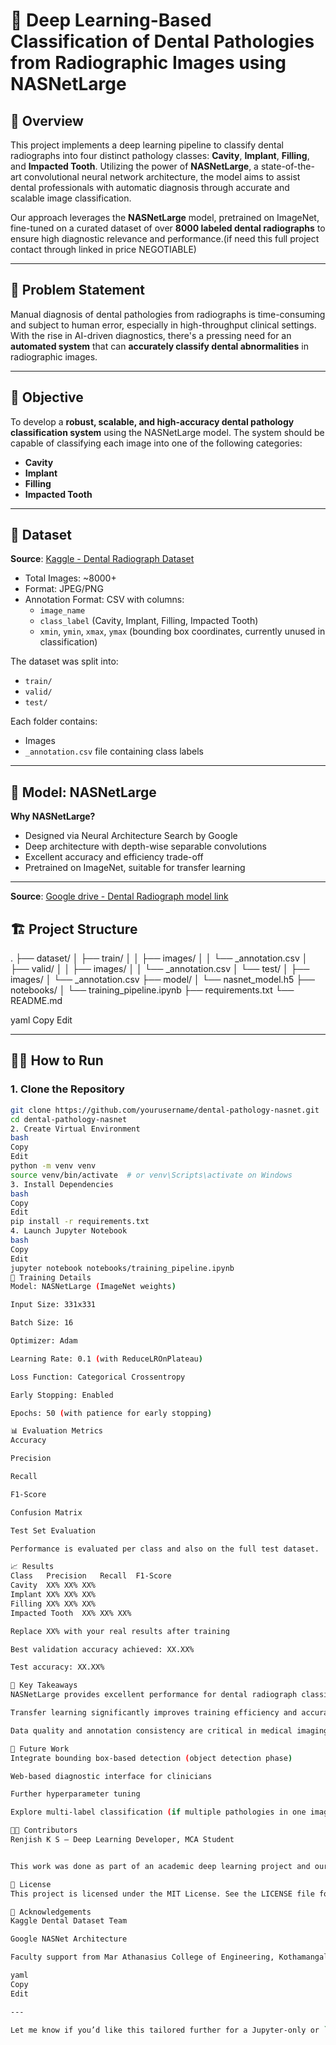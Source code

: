 # 🦷 Deep Learning-Based Classification of Dental Pathologies from Radiographic Images using NASNetLarge

## 📌 Overview

This project implements a deep learning pipeline to classify dental radiographs into four distinct pathology classes: **Cavity**, **Implant**, **Filling**, and **Impacted Tooth**. Utilizing the power of **NASNetLarge**, a state-of-the-art convolutional neural network architecture, the model aims to assist dental professionals with automatic diagnosis through accurate and scalable image classification.

Our approach leverages the **NASNetLarge** model, pretrained on ImageNet, fine-tuned on a curated dataset of over **8000 labeled dental radiographs** to ensure high diagnostic relevance and performance.(if need this full project contact through linked in price NEGOTIABLE)

---

## 🧪 Problem Statement

Manual diagnosis of dental pathologies from radiographs is time-consuming and subject to human error, especially in high-throughput clinical settings. With the rise in AI-driven diagnostics, there's a pressing need for an **automated system** that can **accurately classify dental abnormalities** in radiographic images.

---

## 🎯 Objective

To develop a **robust, scalable, and high-accuracy dental pathology classification system** using the NASNetLarge model. The system should be capable of classifying each image into one of the following categories:

- **Cavity**
- **Implant**
- **Filling**
- **Impacted Tooth**

---

## 🧰 Dataset

**Source**: [Kaggle - Dental Radiograph Dataset](https://www.kaggle.com/datasets/imtkaggleteam/dental-radiography)

- Total Images: ~8000+
- Format: JPEG/PNG
- Annotation Format: CSV with columns:
  - `image_name`
  - `class_label` (Cavity, Implant, Filling, Impacted Tooth)
  - `xmin`, `ymin`, `xmax`, `ymax` (bounding box coordinates, currently unused in classification)

The dataset was split into:
- `train/`
- `valid/`
- `test/`

Each folder contains:
- Images
- `_annotation.csv` file containing class labels

---

## 🧠 Model: NASNetLarge

**Why NASNetLarge?**
- Designed via Neural Architecture Search by Google
- Deep architecture with depth-wise separable convolutions
- Excellent accuracy and efficiency trade-off
- Pretrained on ImageNet, suitable for transfer learning

---
**Source**: [Google drive - Dental Radiograph model link ](https://drive.google.com/file/d/1Z_ZN06oUrUPwZwBh2Oeu_Jxi90h8opvr/view?usp=sharing)

## 🏗️ Project Structure

.
├── dataset/
│ ├── train/
│ │ ├── images/
│ │ └── _annotation.csv
│ ├── valid/
│ │ ├── images/
│ │ └── _annotation.csv
│ └── test/
│ ├── images/
│ └── _annotation.csv
├── model/
│ └── nasnet_model.h5
├── notebooks/
│ └── training_pipeline.ipynb
├── requirements.txt
└── README.md

yaml
Copy
Edit

---

## 🏃‍♂️ How to Run

### 1. Clone the Repository
```bash
git clone https://github.com/yourusername/dental-pathology-nasnet.git
cd dental-pathology-nasnet
2. Create Virtual Environment
bash
Copy
Edit
python -m venv venv
source venv/bin/activate  # or venv\Scripts\activate on Windows
3. Install Dependencies
bash
Copy
Edit
pip install -r requirements.txt
4. Launch Jupyter Notebook
bash
Copy
Edit
jupyter notebook notebooks/training_pipeline.ipynb
🧪 Training Details
Model: NASNetLarge (ImageNet weights)

Input Size: 331x331

Batch Size: 16

Optimizer: Adam

Learning Rate: 0.1 (with ReduceLROnPlateau)

Loss Function: Categorical Crossentropy

Early Stopping: Enabled

Epochs: 50 (with patience for early stopping)

📊 Evaluation Metrics
Accuracy

Precision

Recall

F1-Score

Confusion Matrix

Test Set Evaluation

Performance is evaluated per class and also on the full test dataset.

📈 Results
Class	Precision	Recall	F1-Score
Cavity	XX%	XX%	XX%
Implant	XX%	XX%	XX%
Filling	XX%	XX%	XX%
Impacted Tooth	XX%	XX%	XX%

Replace XX% with your real results after training

Best validation accuracy achieved: XX.XX%

Test accuracy: XX.XX%

📌 Key Takeaways
NASNetLarge provides excellent performance for dental radiograph classification.

Transfer learning significantly improves training efficiency and accuracy.

Data quality and annotation consistency are critical in medical imaging projects.

🚀 Future Work
Integrate bounding box-based detection (object detection phase)

Web-based diagnostic interface for clinicians

Further hyperparameter tuning

Explore multi-label classification (if multiple pathologies in one image)

👨‍💻 Contributors
Renjish K S – Deep Learning Developer, MCA Student


This work was done as part of an academic deep learning project and our research paper has been published via Compodium.

📄 License
This project is licensed under the MIT License. See the LICENSE file for details.

🙏 Acknowledgements
Kaggle Dental Dataset Team

Google NASNet Architecture

Faculty support from Mar Athanasius College of Engineering, Kothamangalam

yaml
Copy
Edit

---

Let me know if you’d like this tailored further for a Jupyter-only or `.py` sc
